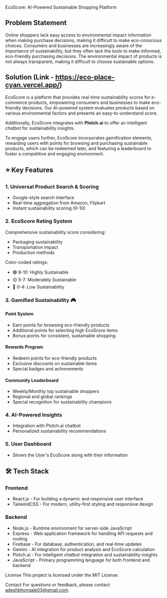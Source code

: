 EcoScore: AI-Powered Sustainable Shopping Platform

## Problem Statement

Online shoppers lack easy access to environmental impact information when making purchase decisions, making it difficult to make eco-conscious choices. Consumers and businesses are increasingly aware of the importance of sustainability, but they often lack the tools to make informed, eco-friendly purchasing decisions. The environmental impact of products is not always transparent, making it difficult to choose sustainable options.

## Solution (Link - https://eco-place-cyan.vercel.app/)

EcoScore is a platform that provides real-time sustainability scores for e-commerce products, empowering consumers and businesses to make eco-friendly decisions. Our AI-powered system evaluates products based on various environmental factors and presents an easy-to-understand score.

Additionally, EcoScore integrates with **Plotch.ai** to offer an intelligent chatbot for sustainability insights.

To engage users further, EcoScore incorporates gamification elements, rewarding users with points for browsing and purchasing sustainable products, which can be redeemed later, and featuring a leaderboard to foster a competitive and engaging environment.

## ⭐ Key Features

### 1. Universal Product Search & Scoring
- Google-style search interface
- Real-time aggregation from Amazon, Flipkart
- Instant sustainability scoring (0-10)

### 2. EcoScore Rating System
Comprehensive sustainability score considering:
- Packaging sustainability
- Transportation impact
- Production methods

Color-coded ratings:
- 🟢 8-10: Highly Sustainable
- 🟡 5-7: Moderately Sustainable
- 🔴 0-4: Low Sustainability

### 3. Gamified Sustainability 🎮

#### Point System
- Earn points for browsing eco-friendly products
- Additional points for selecting high EcoScore items
- Bonus points for consistent, sustainable shopping

#### Rewards Program
- Redeem points for eco-friendly products
- Exclusive discounts on sustainable items
- Special badges and achievements

#### Community Leaderboard
- Weekly/Monthly top sustainable shoppers
- Regional and global rankings
- Special recognition for sustainability champions

### 4. AI-Powered Insights
- Integration with Plotch.ai chatbot
- Personalized sustainability recommendations

### 5. User Dashboard
- Shows the User's EcoScore along with their information

## 🛠️ Tech Stack

### Frontend
- React.js - For building a dynamic and responsive user interface
- TailwindCSS - For modern, utility-first styling and responsive design

### Backend
- Node.js - Runtime environment for server-side JavaScript
- Express - Web application framework for handling API requests and routing
- Firebase - For database, authentication, and real-time updates
- Gemini - AI integration for product analysis and EcoScore calculation
- Plotch.ai - For intelligent chatbot integration and sustainability insights
- JavaScript - Primary programming language for both frontend and backend

License
This project is licensed under the MIT License.

Contact
For questions or feedback, please contact adeshbhongale03@gmail.com.
